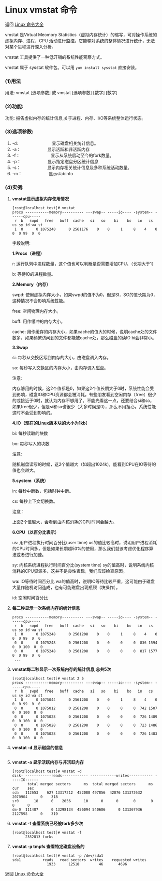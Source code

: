 # Linux vmstat 命令

返回 [Linux 命令大全](https://ahuang007.github.com/Linux-Command)

vmstat 是Virtual Meomory Statistics（虚拟内存统计）的缩写，可对操作系统的虚拟内存、进程、CPU 活动进行监控。它能够对系统的整体情况进行统计，无法对某个进程进行深入分析。

vmstat 工具提供了一种低开销的系统性能观察方式。

vmstat 属于 sysstat 软件包。可以用 `yum install sysstat` 直接安装。

### (1)用法
用法: vmstat [选项参数]
或 vmstat [选项参数] [数字] [数字]
### (2)功能:
功能: 报告虚拟内存的统计信息,关于进程、内存、I/O等系统整体运行状态。
### (3)选项参数:
1) -d:　　　　　　　　显示磁盘相关统计信息。
2) -a：　　　　　　  显示活跃和非活跃内存
3) -f：　　　　　　　 显示从系统启动至今的fork数量。
4) -p：　　　　　　  显示指定磁盘分区统计信息
5) -s：　　　　　　  显示内存相关统计信息及多种系统活动数量。
6) -m：　　　　　　 显示slabinfo

### (4)实例:

1. **vmstat显示虚拟内存使用情况**

   ```
   [root@localhost test]# vmstat
   procs -----------memory---------- ---swap-- -----io---- -system-- ------cpu-----
    r  b   swpd   free   buff  cache   si   so    bi    bo   in   cs us sy id wa st
    1  0      0 1075240      0 2561176    0    0     1     8    4    0  0  0 99  0  0
   ```

   字段说明:

   **1.Procs（进程）**

   r: 运行队列中进程数量，这个值也可以判断是否需要增加CPU。（长期大于1）

   b: 等待IO的进程数量。

   **2.Memory（内存）**

   swpd: 使用虚拟内存大小，如果swpd的值不为0，但是SI，SO的值长期为0，这种情况不会影响系统性能。

   free: 空闲物理内存大小。

   buff: 用作缓冲的内存大小。

   cache: 用作缓存的内存大小，如果cache的值大的时候，说明cache处的文件数多，如果频繁访问到的文件都能被cache处，那么磁盘的读IO bi会非常小。

   **3.Swap**

   si: 每秒从交换区写到内存的大小，由磁盘调入内存。

   so: 每秒写入交换区的内存大小，由内存调入磁盘。

   注意:

   内存够用的时候，这2个值都是0，如果这2个值长期大于0时，系统性能会受到影响，磁盘IO和CPU资源都会被消耗。有些朋友看到空闲内存（free）很少的或接近于0时，就认为内存不够用了，不能光看这一点，还要结合si和so，如果free很少，但是si和so也很少（大多时候是0），那么不用担心，系统性能这时不会受到影响的。

   **4.IO（现在的Linux版本块的大小为1kb）**

   bi: 每秒读取的块数

   bo: 每秒写入的块数

   注意:

   随机磁盘读写的时候，这2个值越大（如超出1024k)，能看到CPU在IO等待的值也会越大。

   **5.system（系统）**

   in: 每秒中断数，包括时钟中断。

   cs: 每秒上下文切换数。

   注意：

   上面2个值越大，会看到由内核消耗的CPU时间会越大。

   **6.CPU（以百分比表示）**

   us: 用户进程执行时间百分比(user time) us的值比较高时，说明用户进程消耗的CPU时间多，但是如果长期超50%的使用，那么我们就该考虑优化程序算法或者进行加速。

   sy: 内核系统进程执行时间百分比(system time) sy的值高时，说明系统内核消耗的CPU资源多，这并不是良性表现，我们应该检查原因。

   wa: IO等待时间百分比 wa的值高时，说明IO等待比较严重，这可能由于磁盘大量作随机访问造成，也有可能磁盘出现瓶颈（块操作）。

   id: 空闲时间百分比

2. **每二秒显示一次系统内存的统计信息**

   ```
   procs -----------memory---------- ---swap-- -----io---- -system-- ------cpu-----
    r  b   swpd   free   buff  cache   si   so    bi    bo   in   cs us sy id wa st
    1  0      0 1075248      0 2561208    0    0     1     8    4    0  0  0 99  0  0
    0  0      0 1075248      0 2561208    0    0     0     0  836 1594  0  0 100  0  0
    0  0      0 1075248      0 2561208    0    0     0     0  817 1577  0  0 99  0  0
    ...
   ```

3. **vmstat每二秒显示一次系统内存的统计信息,总共5次**

   ```
   [root@localhost test]# vmstat 2 5
   procs -----------memory---------- ---swap-- -----io---- -system-- ------cpu-----
    r  b   swpd   free   buff  cache   si   so    bi    bo   in   cs us sy id wa st
    1  0      0 1075044      0 2561208    0    0     1     8    4    0  0  0 99  0  0
    0  0      0 1075012      0 2561208    0    0     0     0  742 1507  0  0 100  0  0
    0  0      0 1075028      0 2561208    0    0     0     0  726 1489  0  0 100  0  0
    0  0      0 1075028      0 2561208    0    0     0     0  723 1486  0  0 100  0  0
    0  0      0 1075028      0 2561208    0    0     0     0  726 1483  0  0 100  0  0
   ```

4. **vmstat -d 显示磁盘的信息**

   ```
   
   ```

5. **vmstat -a 显示活跃内存与非活跃内存**

   ```
   [root@localhost test]# vmstat -d
   disk- ------------reads------------ ------------writes----------- -----IO------
          total merged sectors      ms  total merged sectors      ms    cur    sec
   sda   112653    627 13317212  452088 497856  42876 131372632 2070904      0    318
   sr0       18      0    2056      10      0      0       0       0      0      0
   dm-0  111487      0 13298134  456094 540686      0 131367936 2127598      0    319
   ```

6. **vmstat -f 查看系统已经被fork多少次**

   ```
   [root@localhost test]# vmstat -f
         2332813 forks
   ```

7. **vmstat -p tmpfs 查看特定磁盘设备的**

   ```
   [root@localhost test]# vmstat -p /dev/sda1
   sda1          reads   read sectors  writes    requested writes
                   1933      12518         46       4696
   ```

返回 [Linux 命令大全](https://ahuang007.github.com/Linux-Command)